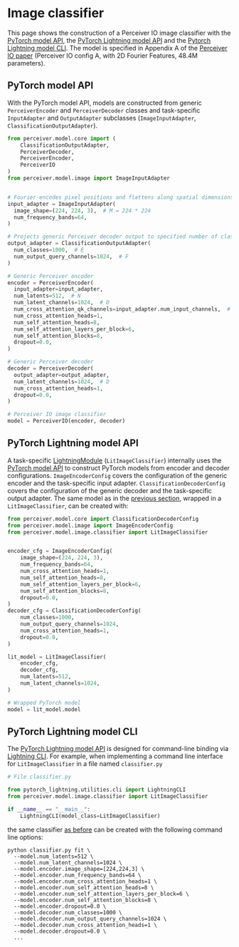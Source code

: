 # Image classifier

This page shows the construction of a Perceiver IO image classifier with the [PyTorch model API](#pytorch-model-api),
the [PyTorch Lightning model API](#pytorch-lightning-model-api) and the [Pytorch Lightning model CLI](#pytorch-lightning-model-cli).
The model is specified in Appendix A of the [Perceiver IO paper](https://arxiv.org/abs/2107.14795) (Perceiver IO config A,
with 2D Fourier Features, 48.4M parameters).

## PyTorch model API

With the PyTorch model API, models are constructed from generic `PerceiverEncoder` and `PerceiverDecoder` classes and
task-specific `InputAdapter` and `OutputAdapter` subclasses (`ImageInputAdapter`, `ClassificationOutputAdapter`).

```python
from perceiver.model.core import (
    ClassificationOutputAdapter,
    PerceiverDecoder,
    PerceiverEncoder,
    PerceiverIO
)
from perceiver.model.image import ImageInputAdapter


# Fourier-encodes pixel positions and flattens along spatial dimensions
input_adapter = ImageInputAdapter(
  image_shape=(224, 224, 3),  # M = 224 * 224
  num_frequency_bands=64,
)

# Projects generic Perceiver decoder output to specified number of classes
output_adapter = ClassificationOutputAdapter(
  num_classes=1000,  # E
  num_output_query_channels=1024,  # F
)

# Generic Perceiver encoder
encoder = PerceiverEncoder(
  input_adapter=input_adapter,
  num_latents=512,  # N
  num_latent_channels=1024,  # D
  num_cross_attention_qk_channels=input_adapter.num_input_channels,  # C
  num_cross_attention_heads=1,
  num_self_attention_heads=8,
  num_self_attention_layers_per_block=6,
  num_self_attention_blocks=8,
  dropout=0.0,
)

# Generic Perceiver decoder
decoder = PerceiverDecoder(
  output_adapter=output_adapter,
  num_latent_channels=1024,  # D
  num_cross_attention_heads=1,
  dropout=0.0,
)

# Perceiver IO image classifier
model = PerceiverIO(encoder, decoder)
```

## PyTorch Lightning model API

A task-specific [LightningModule](https://pytorch-lightning.readthedocs.io/en/stable/common/lightning_module.html)
(`LitImageClassifier`) internally uses the [PyTorch model API](#pytorch-model-api) to construct PyTorch models from
encoder and decoder configurations. `ImageEncoderConfig` covers the configuration of the generic encoder and the
task-specific input adapter. `ClassificationDecoderConfig` covers the configuration of the generic decoder and the
task-specific output adapter. The same model as in the [previous section](#pytorch-model-api), wrapped in a
`LitImageClassifier`, can be created with:

```python
from perceiver.model.core import ClassificationDecoderConfig
from perceiver.model.image import ImageEncoderConfig
from perceiver.model.image.classifier import LitImageClassifier


encoder_cfg = ImageEncoderConfig(
    image_shape=(224, 224, 3),
    num_frequency_bands=64,
    num_cross_attention_heads=1,
    num_self_attention_heads=8,
    num_self_attention_layers_per_block=6,
    num_self_attention_blocks=8,
    dropout=0.0,
)
decoder_cfg = ClassificationDecoderConfig(
    num_classes=1000,
    num_output_query_channels=1024,
    num_cross_attention_heads=1,
    dropout=0.0,
)

lit_model = LitImageClassifier(
    encoder_cfg,
    decoder_cfg,
    num_latents=512,
    num_latent_channels=1024,
)

# Wrapped PyTorch model
model = lit_model.model
```

## PyTorch Lightning model CLI

The [PyTorch Lightning model API](#pytorch-lightning-model-api) is designed for command-line binding via
[Lightning CLI](https://pytorch-lightning.readthedocs.io/en/stable/common/lightning_cli.html). For example, when
implementing a command line interface for `LitImageClassifier` in a file named `classifier.py`

```python
# File classifier.py

from pytorch_lightning.utilities.cli import LightningCLI
from perceiver.model.image.classifier import LitImageClassifier

if __name__ == "__main__":
    LightningCLI(model_class=LitImageClassifier)
```

the same classifier [as before](#pytorch-lightning-model-api) can be created with the following command line options:

```shell
python classifier.py fit \
  --model.num_latents=512 \
  --model.num_latent_channels=1024 \
  --model.encoder.image_shape=[224,224,3] \
  --model.encoder.num_frequency_bands=64 \
  --model.encoder.num_cross_attention_heads=1 \
  --model.encoder.num_self_attention_heads=8 \
  --model.encoder.num_self_attention_layers_per_block=6 \
  --model.encoder.num_self_attention_blocks=8 \
  --model.encoder.dropout=0.0 \
  --model.decoder.num_classes=1000 \
  --model.decoder.num_output_query_channels=1024 \
  --model.decoder.num_cross_attention_heads=1 \
  --model.decoder.dropout=0.0 \
  ...
```

